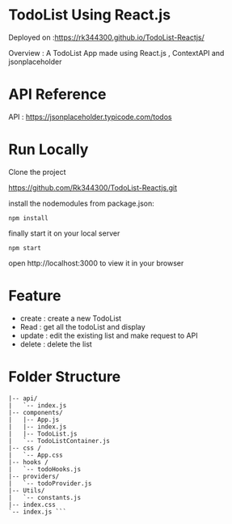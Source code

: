 
# TodoList Using React.js

Deployed on :https://rk344300.github.io/TodoList-Reactjs/

Overview : A TodoList App made using React.js , ContextAPI and jsonplaceholder

# API Reference

API : https://jsonplaceholder.typicode.com/todos

# Run Locally

Clone the project

https://github.com/Rk344300/TodoList-Reactjs.git 

install the nodemodules from package.json:

`npm install`

finally start it on your local server

`npm start`

open http://localhost:3000 to view it in your browser

# Feature

- create : create a new TodoList
- Read : get all the todoList and display
- update : edit the existing list and make request to API
- delete : delete the list

# Folder Structure

```src/
|-- api/
|   `-- index.js
|-- components/
|   |-- App.js
|   |-- index.js
|   |-- TodoList.js
|   `-- TodoListContainer.js
|-- css /
|   `-- App.css
|-- hooks /
|   `-- todoHooks.js
|-- providers/
|   `-- todoProvider.js
|-- Utils/
|   `-- constants.js
|-- index.css
`-- index.js ```
